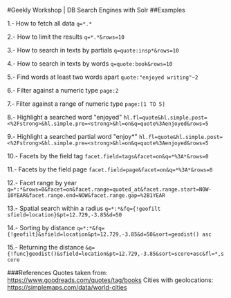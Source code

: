 #Geekly Workshop | DB Search Engines with Solr
##Examples

1.- How to fetch all data
`q=*.*`

2.- How to limit the results
`q=*.*&rows=10`

3.- How to search in texts by partials
`q=quote:insp*&rows=10`

4.- How to search in texts by words
`q=quote:book&rows=10`

5.- Find words at least two words apart
`quote:"enjoyed writing"~2`

6.- Filter against a numeric type
`page:2`

7.- Filter against a range of numeric type
`page:[1 TO 5]`

8.- Highlight a searched word "enjoyed"
`hl.fl=quote&hl.simple.post=<%2Fstrong>&hl.simple.pre=<strong>&hl=on&q=quote%3Aenjoyed&rows=5`

9.- Highlight a searched partial word "enjoy*"
`hl.fl=quote&hl.simple.post=<%2Fstrong>&hl.simple.pre=<strong>&hl=on&q=quote%3Aenjoyed&rows=5`

10.- Facets by the field tag
`facet.field=tags&facet=on&q=*%3A*&rows=0`

11.- Facets by the field page
`facet.field=page&facet=on&q=*%3A*&rows=0`

12.- Facet range by year
`q=*:*&rows=0&facet=on&facet.range=quoted_at&facet.range.start=NOW-10YEAR&facet.range.end=NOW&facet.range.gap=%2B1YEAR`

13.- Spatial search within a radius
`q=*:*&fq={!geofilt sfield=location}&pt=12.729,-3.85&d=50`

14.- Sorting by distance
`q=*:*&fq={!geofilt}&sfield=location&pt=12.729,-3.85&d=50&sort=geodist() asc`

15.- Returning the distance
`&q={!func}geodist()&sfield=location&pt=12.729,-3.85&sort=score+asc&fl=*,score`

###References
Quotes taken from: https://www.goodreads.com/quotes/tag/books
Cities with geolocations: https://simplemaps.com/data/world-cities
